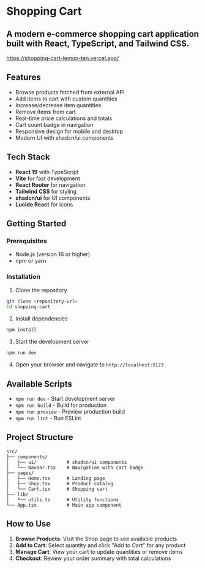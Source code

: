 # Shopping Cart

A modern e-commerce shopping cart application built with React, TypeScript, and Tailwind CSS.
--
https://shopping-cart-lemon-ten.vercel.app/
## Features

- Browse products fetched from external API
- Add items to cart with custom quantities
- Increase/decrease item quantities
- Remove items from cart
- Real-time price calculations and totals
- Cart count badge in navigation
- Responsive design for mobile and desktop
- Modern UI with shadcn/ui components

## Tech Stack

- **React 19** with TypeScript
- **Vite** for fast development
- **React Router** for navigation
- **Tailwind CSS** for styling
- **shadcn/ui** for UI components
- **Lucide React** for icons

## Getting Started

### Prerequisites

- Node.js (version 16 or higher)
- npm or yarn

### Installation

1. Clone the repository
```bash
git clone <repository-url>
cd shopping-cart
```

2. Install dependencies
```bash
npm install
```

3. Start the development server
```bash
npm run dev
```

4. Open your browser and navigate to `http://localhost:5173`

## Available Scripts

- `npm run dev` - Start development server
- `npm run build` - Build for production
- `npm run preview` - Preview production build
- `npm run lint` - Run ESLint

## Project Structure

```
src/
├── components/
│   ├── ui/           # shadcn/ui components
│   └── NavBar.tsx    # Navigation with cart badge
├── pages/
│   ├── Home.tsx      # Landing page
│   ├── Shop.tsx      # Product catalog
│   └── Cart.tsx      # Shopping cart
├── lib/
│   └── utils.ts      # Utility functions
└── App.tsx           # Main app component
```

## How to Use

1. **Browse Products**: Visit the Shop page to see available products
2. **Add to Cart**: Select quantity and click "Add to Cart" for any product
3. **Manage Cart**: View your cart to update quantities or remove items
4. **Checkout**: Review your order summary with total calculations
